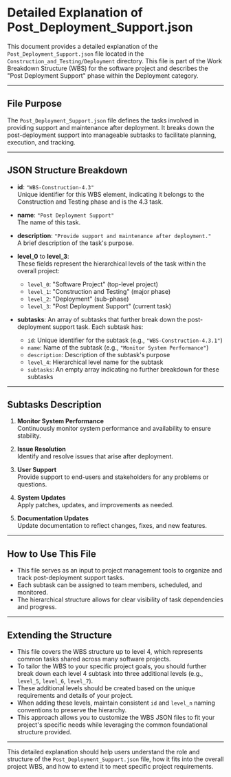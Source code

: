 # Detailed Explanation of Post_Deployment_Support.json

This document provides a detailed explanation of the `Post_Deployment_Support.json` file located in the `Construction_and_Testing/Deployment` directory. This file is part of the Work Breakdown Structure (WBS) for the software project and describes the "Post Deployment Support" phase within the Deployment category.

---

## File Purpose

The `Post_Deployment_Support.json` file defines the tasks involved in providing support and maintenance after deployment. It breaks down the post-deployment support into manageable subtasks to facilitate planning, execution, and tracking.

---

## JSON Structure Breakdown

- **id**: `"WBS-Construction-4.3"`  
  Unique identifier for this WBS element, indicating it belongs to the Construction and Testing phase and is the 4.3 task.

- **name**: `"Post Deployment Support"`  
  The name of this task.

- **description**: `"Provide support and maintenance after deployment."`  
  A brief description of the task's purpose.

- **level_0** to **level_3**:  
  These fields represent the hierarchical levels of the task within the overall project:  
  - `level_0`: "Software Project" (top-level project)  
  - `level_1`: "Construction and Testing" (major phase)  
  - `level_2`: "Deployment" (sub-phase)  
  - `level_3`: "Post Deployment Support" (current task)

- **subtasks**: An array of subtasks that further break down the post-deployment support task. Each subtask has:  
  - `id`: Unique identifier for the subtask (e.g., `"WBS-Construction-4.3.1"`)  
  - `name`: Name of the subtask (e.g., `"Monitor System Performance"`)  
  - `description`: Description of the subtask's purpose  
  - `level_4`: Hierarchical level name for the subtask  
  - `subtasks`: An empty array indicating no further breakdown for these subtasks

---

## Subtasks Description

1. **Monitor System Performance**  
   Continuously monitor system performance and availability to ensure stability.

2. **Issue Resolution**  
   Identify and resolve issues that arise after deployment.

3. **User Support**  
   Provide support to end-users and stakeholders for any problems or questions.

4. **System Updates**  
   Apply patches, updates, and improvements as needed.

5. **Documentation Updates**  
   Update documentation to reflect changes, fixes, and new features.

---

## How to Use This File

- This file serves as an input to project management tools to organize and track post-deployment support tasks.
- Each subtask can be assigned to team members, scheduled, and monitored.
- The hierarchical structure allows for clear visibility of task dependencies and progress.

---

## Extending the Structure

- This file covers the WBS structure up to level 4, which represents common tasks shared across many software projects.
- To tailor the WBS to your specific project goals, you should further break down each level 4 subtask into three additional levels (e.g., `level_5`, `level_6`, `level_7`).
- These additional levels should be created based on the unique requirements and details of your project.
- When adding these levels, maintain consistent `id` and `level_n` naming conventions to preserve the hierarchy.
- This approach allows you to customize the WBS JSON files to fit your project's specific needs while leveraging the common foundational structure provided.

---

This detailed explanation should help users understand the role and structure of the `Post_Deployment_Support.json` file, how it fits into the overall project WBS, and how to extend it to meet specific project requirements.
